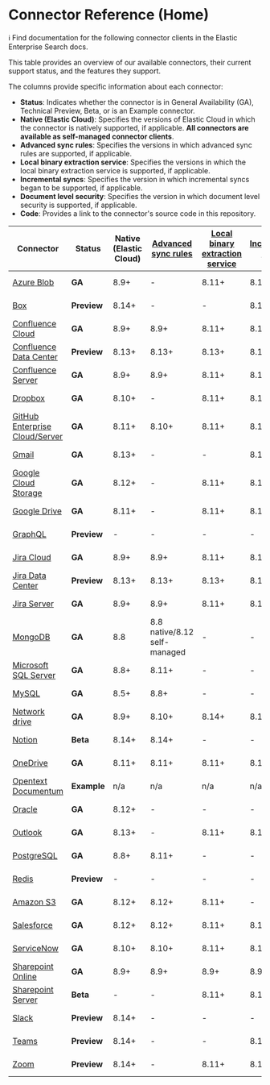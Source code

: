 # Connector Reference (Home)
ℹ️ Find documentation for the following connector clients in the Elastic Enterprise Search docs.


This table provides an overview of our available connectors, their current support status, and the features they support.

The columns provide specific information about each connector:

* **Status**: Indicates whether the connector is in General Availability (GA), Technical Preview, Beta, or is an Example connector.
* **Native (Elastic Cloud)**: Specifies the versions of Elastic Cloud in which the connector is natively supported, if applicable. **All connectors are available as self-managed connector clients**.
* **Advanced sync rules**: Specifies the versions in which advanced sync rules are supported, if applicable.
* **Local binary extraction service**: Specifies the versions in which the local binary extraction service is supported, if applicable.
* **Incremental syncs**: Specifies the version in which incremental syncs began to be supported, if applicable.
* **Document level security**: Specifies the version in which document level security is supported, if applicable.
* **Code**: Provides a link to the connector's source code in this repository.

| Connector | Status | Native (Elastic Cloud) | [Advanced sync rules](sync-rules.html#sync-rules-advanced) | [Local binary extraction service](https://www.elastic.co/guide/en/enterprise-search/current/connectors-content-extraction.html#connectors-content-extraction-local) | [Incremental syncs](https://www.elastic.co/guide/en/enterprise-search/current/connectors-sync-types.html#connectors-sync-types-incremental) | [Document level security](https://www.elastic.co/guide/en/enterprise-search/current/dls.html) | Source code |
| --- | --- | --- | --- | --- | --- | --- | --- |
| [Azure Blob](https://www.elastic.co/guide/en/enterprise-search/current/connectors-azure-blob.html) | **GA** | 8.9+ | - | 8.11+ | 8.13+ | - | [View code](https://github.com/elastic/connectors/tree/main/connectors/sources/azure_blob_storage.py) |
| [Box](https://www.elastic.co/guide/en/enterprise-search/current/connectors-box.html) | **Preview** | 8.14+ | - | - | 8.13+ | - | [View code](https://github.com/elastic/connectors/tree/main/connectors/sources/box.py) |
| [Confluence Cloud](https://www.elastic.co/guide/en/enterprise-search/current/connectors-confluence.html) | **GA** | 8.9+ | 8.9+ | 8.11+ | 8.13+ | 8.10 | [View code](https://github.com/elastic/connectors/tree/main/connectors/sources/confluence.py) |
| [Confluence Data Center](https://www.elastic.co/guide/en/enterprise-search/current/connectors-confluence.html) | **Preview** | 8.13+ | 8.13+ | 8.13+ | 8.13+ | 8.14+ | [View code](https://github.com/elastic/connectors/tree/main/connectors/sources/confluence.py) |
| [Confluence Server](https://www.elastic.co/guide/en/enterprise-search/current/connectors-confluence.html) | **GA** | 8.9+ | 8.9+ | 8.11+ | 8.13+ | - | [View code](https://github.com/elastic/connectors/tree/main/connectors/sources/confluence.py) |
| [Dropbox](https://www.elastic.co/guide/en/enterprise-search/current/connectors-dropbox.html) | **GA** | 8.10+ | - | 8.11+ | 8.13+ | 8.12+ | [View code](https://github.com/elastic/connectors/tree/main/connectors/sources/dropbox.py) |
| [GitHub Enterprise Cloud/Server](https://www.elastic.co/guide/en/enterprise-search/current/connectors-github.html) | **GA** | 8.11+ | 8.10+ | 8.11+ | 8.13+ | 8.12+ | [View code](https://github.com/elastic/connectors/tree/main/connectors/sources/github.py) |
| [Gmail](https://www.elastic.co/guide/en/enterprise-search/current/connectors-gmail.html) | **GA** | 8.13+ | - | - | 8.13+ | 8.10+ | [View code](https://github.com/elastic/connectors/tree/main/connectors/sources/gmail.py) |
| [Google Cloud Storage](https://www.elastic.co/guide/en/enterprise-search/current/connectors-google-cloud.html) | **GA** | 8.12+ | - | 8.11+ | 8.13+ | - | [View code](https://github.com/elastic/connectors/tree/main/connectors/sources/google_cloud_storage.py) |
| [Google Drive](https://www.elastic.co/guide/en/enterprise-search/current/connectors-google-drive.html) | **GA** | 8.11+ | - | 8.11+ | 8.13+ | 8.10+ | [View code](https://github.com/elastic/connectors/tree/main/connectors/sources/google_drive.py) |
| [GraphQL](https://www.elastic.co/guide/en/enterprise-search/current/connectors-graphql.html) | **Preview** | - | - | - | - | - | [View code](https://github.com/elastic/connectors/tree/main/connectors/sources/graphql.py) |
| [Jira Cloud](https://www.elastic.co/guide/en/enterprise-search/current/connectors-jira.html) | **GA** | 8.9+ | 8.9+ | 8.11+ | 8.13+ | 8.10+ | [View code](https://github.com/elastic/connectors/tree/main/connectors/sources/jira.py) |
| [Jira Data Center](https://www.elastic.co/guide/en/enterprise-search/current/connectors-jira.html) | **Preview** | 8.13+ | 8.13+ | 8.13+ | 8.13+ | 8.13+ | [View code](https://github.com/elastic/connectors/tree/main/connectors/sources/jira.py) |
| [Jira Server](https://www.elastic.co/guide/en/enterprise-search/current/connectors-jira.html) | **GA** | 8.9+ | 8.9+ | 8.11+ | 8.13+ | - | [View code](https://github.com/elastic/connectors/tree/main/connectors/sources/jira.py) |
| [MongoDB](https://www.elastic.co/guide/en/enterprise-search/current/connectors-mongodb.html) | **GA** | 8.8 | 8.8 native/8.12 self-managed | - | - | - | [View code](https://github.com/elastic/connectors/tree/main/connectors/sources/mongo.py) |
| [Microsoft SQL Server](https://www.elastic.co/guide/en/enterprise-search/current/connectors-ms-sql.html) | **GA** | 8.8+ | 8.11+ | - | - | - | [View code](https://github.com/elastic/connectors/tree/main/connectors/sources/mssql.py) |
| [MySQL](https://www.elastic.co/guide/en/enterprise-search/current/connectors-mysql.html) | **GA** | 8.5+ | 8.8+ | - | - | - | [View code](https://github.com/elastic/connectors/tree/main/connectors/sources/mysql.py) |
| [Network drive](https://www.elastic.co/guide/en/enterprise-search/current/connectors-network-drive.html) | **GA** | 8.9+ | 8.10+ | 8.14+ | 8.13+ | 8.11+ | [View code](https://github.com/elastic/connectors/tree/main/connectors/sources/network_drive.py) |
| [Notion](https://www.elastic.co/guide/en/enterprise-search/current/connectors-notion.html) | **Beta** | 8.14+ | 8.14+ | - | - | - | [View code](https://github.com/elastic/connectors/tree/main/connectors/sources/notion.py) |
| [OneDrive](https://www.elastic.co/guide/en/enterprise-search/current/connectors-onedrive.html) | **GA** | 8.11+ | 8.11+ | 8.11+ | 8.13+ | 8.11+ | [View code](https://github.com/elastic/connectors/tree/main/connectors/sources/onedrive.py) |
| [Opentext Documentum](https://www.elastic.co/guide/en/enterprise-search/current/connectors-opentext.html) | **Example** | n/a | n/a | n/a | n/a | - | [View code](https://github.com/elastic/connectors/tree/main/connectors/sources/opentext_documentum.py) |
| [Oracle](https://www.elastic.co/guide/en/enterprise-search/current/connectors-oracle.html) | **GA** | 8.12+ | - | - | - | - | [View code](https://github.com/elastic/connectors/tree/main/connectors/sources/oracle.py) |
| [Outlook](https://www.elastic.co/guide/en/enterprise-search/current/connectors-outlook.html) | **GA** | 8.13+ | - | 8.11+ | 8.13+ | 8.14+ | [View code](https://github.com/elastic/connectors/tree/main/connectors/sources/outlook.py) |
| [PostgreSQL](https://www.elastic.co/guide/en/enterprise-search/current/connectors-postgresql.html) | **GA** | 8.8+ | 8.11+ | - | - | - | [View code](https://github.com/elastic/connectors/tree/main/connectors/sources/postgresql.py) |
| [Redis](https://www.elastic.co/guide/en/enterprise-search/current/connectors-redis.html) | **Preview** | - | - | - | - | - | [View code](https://github.com/elastic/connectors/tree/main/connectors/sources/redis.py) |
| [Amazon S3](https://www.elastic.co/guide/en/enterprise-search/current/connectors-s3.html) | **GA** | 8.12+ | 8.12+ | 8.11+ | - | - | [View code](https://github.com/elastic/connectors/tree/main/connectors/sources/s3.py) |
| [Salesforce](https://www.elastic.co/guide/en/enterprise-search/current/connectors-salesforce.html) | **GA** | 8.12+ | 8.12+ | 8.11+ | 8.13+ | 8.13+ | [View code](https://github.com/elastic/connectors/tree/main/connectors/sources/salesforce.py) |
| [ServiceNow](https://www.elastic.co/guide/en/enterprise-search/current/connectors-servicenow.html) | **GA** | 8.10+ | 8.10+ | 8.11+ | 8.13+ | 8.13+ | [View code](https://github.com/elastic/connectors/tree/main/connectors/sources/servicenow.py) |
| [Sharepoint Online](https://www.elastic.co/guide/en/enterprise-search/current/connectors-sharepoint-online.html) | **GA** | 8.9+ | 8.9+ | 8.9+ | 8.9+ | 8.9+ | [View code](https://github.com/elastic/connectors/tree/main/connectors/sources/sharepoint_online.py) |
| [Sharepoint Server](https://www.elastic.co/guide/en/enterprise-search/current/connectors-sharepoint.html) | **Beta** | - | - | 8.11+ | 8.13+ | 8.14+ | [View code](https://github.com/elastic/connectors/tree/main/connectors/sources/sharepoint_server.py) |
| [Slack](https://www.elastic.co/guide/en/enterprise-search/current/connectors-slack.html) | **Preview** | 8.14+ | - | - | - | - | [View code](https://github.com/elastic/connectors/tree/main/connectors/sources/slack.py) |
| [Teams](https://www.elastic.co/guide/en/enterprise-search/current/connectors-teams.html) | **Preview** | 8.14+ | - | - | 8.13+ | - | [View code](https://github.com/elastic/connectors/tree/main/connectors/sources/teams.py) |
| [Zoom](https://www.elastic.co/guide/en/enterprise-search/current/connectors-zoom.html) | **Preview** | 8.14+ | - | 8.11+ | 8.13+ | - | [View code](https://github.com/elastic/connectors/tree/main/connectors/sources/zoom.py) |
